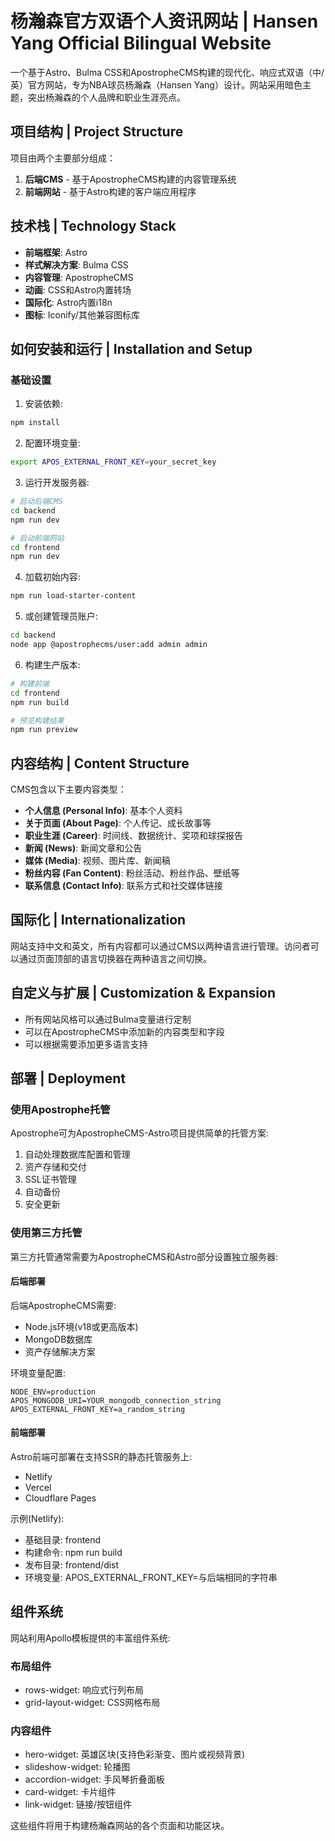 # 杨瀚森官方双语个人资讯网站 | Hansen Yang Official Bilingual Website

一个基于Astro、Bulma CSS和ApostropheCMS构建的现代化、响应式双语（中/英）官方网站，专为NBA球员杨瀚森（Hansen Yang）设计。网站采用暗色主题，突出杨瀚森的个人品牌和职业生涯亮点。

## 项目结构 | Project Structure

项目由两个主要部分组成：

1. **后端CMS** - 基于ApostropheCMS构建的内容管理系统
2. **前端网站** - 基于Astro构建的客户端应用程序

## 技术栈 | Technology Stack

- **前端框架**: Astro
- **样式解决方案**: Bulma CSS
- **内容管理**: ApostropheCMS
- **动画**: CSS和Astro内置转场
- **国际化**: Astro内置i18n
- **图标**: Iconify/其他兼容图标库

## 如何安装和运行 | Installation and Setup

### 基础设置

1. 安装依赖:

```bash
npm install
```

2. 配置环境变量:

```bash
export APOS_EXTERNAL_FRONT_KEY=your_secret_key
```

3. 运行开发服务器:

```bash
# 启动后端CMS
cd backend
npm run dev

# 启动前端网站
cd frontend
npm run dev
```

4. 加载初始内容:

```bash
npm run load-starter-content
```

5. 或创建管理员账户:

```bash
cd backend
node app @apostrophecms/user:add admin admin
```

6. 构建生产版本:

```bash
# 构建前端
cd frontend
npm run build

# 预览构建结果
npm run preview
```

## 内容结构 | Content Structure

CMS包含以下主要内容类型：

- **个人信息 (Personal Info)**: 基本个人资料
- **关于页面 (About Page)**: 个人传记、成长故事等
- **职业生涯 (Career)**: 时间线、数据统计、奖项和球探报告
- **新闻 (News)**: 新闻文章和公告
- **媒体 (Media)**: 视频、图片库、新闻稿
- **粉丝内容 (Fan Content)**: 粉丝活动、粉丝作品、壁纸等
- **联系信息 (Contact Info)**: 联系方式和社交媒体链接

## 国际化 | Internationalization

网站支持中文和英文，所有内容都可以通过CMS以两种语言进行管理。访问者可以通过页面顶部的语言切换器在两种语言之间切换。

## 自定义与扩展 | Customization & Expansion

- 所有网站风格可以通过Bulma变量进行定制
- 可以在ApostropheCMS中添加新的内容类型和字段
- 可以根据需要添加更多语言支持

## 部署 | Deployment

### 使用Apostrophe托管

Apostrophe可为ApostropheCMS-Astro项目提供简单的托管方案:

1. 自动处理数据库配置和管理
2. 资产存储和交付
3. SSL证书管理
4. 自动备份
5. 安全更新

### 使用第三方托管

第三方托管通常需要为ApostropheCMS和Astro部分设置独立服务器:

#### 后端部署

后端ApostropheCMS需要:
- Node.js环境(v18或更高版本)
- MongoDB数据库
- 资产存储解决方案

环境变量配置:
```
NODE_ENV=production
APOS_MONGODB_URI=YOUR_mongodb_connection_string
APOS_EXTERNAL_FRONT_KEY=a_random_string
```

#### 前端部署

Astro前端可部署在支持SSR的静态托管服务上:
- Netlify
- Vercel
- Cloudflare Pages

示例(Netlify):
- 基础目录: frontend
- 构建命令: npm run build
- 发布目录: frontend/dist
- 环境变量: APOS_EXTERNAL_FRONT_KEY=与后端相同的字符串

## 组件系统

网站利用Apollo模板提供的丰富组件系统:

### 布局组件
- rows-widget: 响应式行列布局
- grid-layout-widget: CSS网格布局

### 内容组件
- hero-widget: 英雄区块(支持色彩渐变、图片或视频背景)
- slideshow-widget: 轮播图
- accordion-widget: 手风琴折叠面板
- card-widget: 卡片组件
- link-widget: 链接/按钮组件

这些组件将用于构建杨瀚森网站的各个页面和功能区块。 